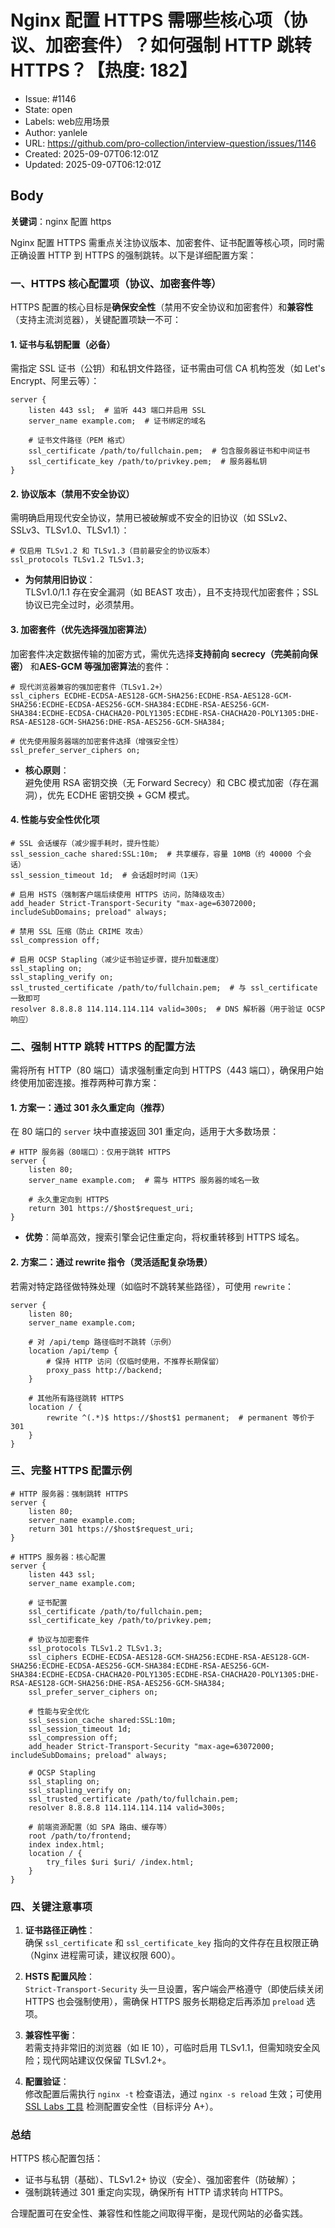 # Nginx 配置 HTTPS 需哪些核心项（协议、加密套件）？如何强制 HTTP 跳转 HTTPS？【热度: 182】

- Issue: #1146
- State: open
- Labels: web应用场景
- Author: yanlele
- URL: https://github.com/pro-collection/interview-question/issues/1146
- Created: 2025-09-07T06:12:01Z
- Updated: 2025-09-07T06:12:01Z

## Body

**关键词**：nginx 配置 https

Nginx 配置 HTTPS 需重点关注协议版本、加密套件、证书配置等核心项，同时需正确设置 HTTP 到 HTTPS 的强制跳转。以下是详细配置方案：

### 一、HTTPS 核心配置项（协议、加密套件等）

HTTPS 配置的核心目标是**确保安全性**（禁用不安全协议和加密套件）和**兼容性**（支持主流浏览器），关键配置项缺一不可：

#### 1. 证书与私钥配置（必备）

需指定 SSL 证书（公钥）和私钥文件路径，证书需由可信 CA 机构签发（如 Let's Encrypt、阿里云等）：

```nginx
server {
    listen 443 ssl;  # 监听 443 端口并启用 SSL
    server_name example.com;  # 证书绑定的域名

    # 证书文件路径（PEM 格式）
    ssl_certificate /path/to/fullchain.pem;  # 包含服务器证书和中间证书
    ssl_certificate_key /path/to/privkey.pem;  # 服务器私钥
}
```

#### 2. 协议版本（禁用不安全协议）

需明确启用现代安全协议，禁用已被破解或不安全的旧协议（如 SSLv2、SSLv3、TLSv1.0、TLSv1.1）：

```nginx
# 仅启用 TLSv1.2 和 TLSv1.3（目前最安全的协议版本）
ssl_protocols TLSv1.2 TLSv1.3;
```

- **为何禁用旧协议**：  
  TLSv1.0/1.1 存在安全漏洞（如 BEAST 攻击），且不支持现代加密套件；SSL 协议已完全过时，必须禁用。

#### 3. 加密套件（优先选择强加密算法）

加密套件决定数据传输的加密方式，需优先选择**支持前向 secrecy（完美前向保密）** 和**AES-GCM 等强加密算法**的套件：

```nginx
# 现代浏览器兼容的强加密套件（TLSv1.2+）
ssl_ciphers ECDHE-ECDSA-AES128-GCM-SHA256:ECDHE-RSA-AES128-GCM-SHA256:ECDHE-ECDSA-AES256-GCM-SHA384:ECDHE-RSA-AES256-GCM-SHA384:ECDHE-ECDSA-CHACHA20-POLY1305:ECDHE-RSA-CHACHA20-POLY1305:DHE-RSA-AES128-GCM-SHA256:DHE-RSA-AES256-GCM-SHA384;

# 优先使用服务器端的加密套件选择（增强安全性）
ssl_prefer_server_ciphers on;
```

- **核心原则**：  
  避免使用 RSA 密钥交换（无 Forward Secrecy）和 CBC 模式加密（存在漏洞），优先 ECDHE 密钥交换 + GCM 模式。

#### 4. 性能与安全性优化项

```nginx
# SSL 会话缓存（减少握手耗时，提升性能）
ssl_session_cache shared:SSL:10m;  # 共享缓存，容量 10MB（约 40000 个会话）
ssl_session_timeout 1d;  # 会话超时时间（1天）

# 启用 HSTS（强制客户端后续使用 HTTPS 访问，防降级攻击）
add_header Strict-Transport-Security "max-age=63072000; includeSubDomains; preload" always;

# 禁用 SSL 压缩（防止 CRIME 攻击）
ssl_compression off;

# 启用 OCSP Stapling（减少证书验证步骤，提升加载速度）
ssl_stapling on;
ssl_stapling_verify on;
ssl_trusted_certificate /path/to/fullchain.pem;  # 与 ssl_certificate 一致即可
resolver 8.8.8.8 114.114.114.114 valid=300s;  # DNS 解析器（用于验证 OCSP 响应）
```

### 二、强制 HTTP 跳转 HTTPS 的配置方法

需将所有 HTTP（80 端口）请求强制重定向到 HTTPS（443 端口），确保用户始终使用加密连接。推荐两种可靠方案：

#### 1. 方案一：通过 301 永久重定向（推荐）

在 80 端口的 `server` 块中直接返回 301 重定向，适用于大多数场景：

```nginx
# HTTP 服务器（80端口）：仅用于跳转 HTTPS
server {
    listen 80;
    server_name example.com;  # 需与 HTTPS 服务器的域名一致

    # 永久重定向到 HTTPS
    return 301 https://$host$request_uri;
}
```

- **优势**：简单高效，搜索引擎会记住重定向，将权重转移到 HTTPS 域名。

#### 2. 方案二：通过 rewrite 指令（灵活适配复杂场景）

若需对特定路径做特殊处理（如临时不跳转某些路径），可使用 `rewrite`：

```nginx
server {
    listen 80;
    server_name example.com;

    # 对 /api/temp 路径临时不跳转（示例）
    location /api/temp {
        # 保持 HTTP 访问（仅临时使用，不推荐长期保留）
        proxy_pass http://backend;
    }

    # 其他所有路径跳转 HTTPS
    location / {
        rewrite ^(.*)$ https://$host$1 permanent;  # permanent 等价于 301
    }
}
```

### 三、完整 HTTPS 配置示例

```nginx
# HTTP 服务器：强制跳转 HTTPS
server {
    listen 80;
    server_name example.com;
    return 301 https://$host$request_uri;
}

# HTTPS 服务器：核心配置
server {
    listen 443 ssl;
    server_name example.com;

    # 证书配置
    ssl_certificate /path/to/fullchain.pem;
    ssl_certificate_key /path/to/privkey.pem;

    # 协议与加密套件
    ssl_protocols TLSv1.2 TLSv1.3;
    ssl_ciphers ECDHE-ECDSA-AES128-GCM-SHA256:ECDHE-RSA-AES128-GCM-SHA256:ECDHE-ECDSA-AES256-GCM-SHA384:ECDHE-RSA-AES256-GCM-SHA384:ECDHE-ECDSA-CHACHA20-POLY1305:ECDHE-RSA-CHACHA20-POLY1305:DHE-RSA-AES128-GCM-SHA256:DHE-RSA-AES256-GCM-SHA384;
    ssl_prefer_server_ciphers on;

    # 性能与安全优化
    ssl_session_cache shared:SSL:10m;
    ssl_session_timeout 1d;
    ssl_compression off;
    add_header Strict-Transport-Security "max-age=63072000; includeSubDomains; preload" always;

    # OCSP Stapling
    ssl_stapling on;
    ssl_stapling_verify on;
    ssl_trusted_certificate /path/to/fullchain.pem;
    resolver 8.8.8.8 114.114.114.114 valid=300s;

    # 前端资源配置（如 SPA 路由、缓存等）
    root /path/to/frontend;
    index index.html;
    location / {
        try_files $uri $uri/ /index.html;
    }
}
```

### 四、关键注意事项

1. **证书路径正确性**：  
   确保 `ssl_certificate` 和 `ssl_certificate_key` 指向的文件存在且权限正确（Nginx 进程需可读，建议权限 600）。

2. **HSTS 配置风险**：  
   `Strict-Transport-Security` 头一旦设置，客户端会严格遵守（即使后续关闭 HTTPS 也会强制使用），需确保 HTTPS 服务长期稳定后再添加 `preload` 选项。

3. **兼容性平衡**：  
   若需支持非常旧的浏览器（如 IE 10），可临时启用 TLSv1.1，但需知晓安全风险；现代网站建议仅保留 TLSv1.2+。

4. **配置验证**：  
   修改配置后需执行 `nginx -t` 检查语法，通过 `nginx -s reload` 生效；可使用 [SSL Labs 工具](https://www.ssllabs.com/ssltest/) 检测配置安全性（目标评分 A+）。

### 总结

HTTPS 核心配置包括：

- 证书与私钥（基础）、TLSv1.2+ 协议（安全）、强加密套件（防破解）；
- 强制跳转通过 301 重定向实现，确保所有 HTTP 请求转向 HTTPS。

合理配置可在安全性、兼容性和性能之间取得平衡，是现代网站的必备实践。

